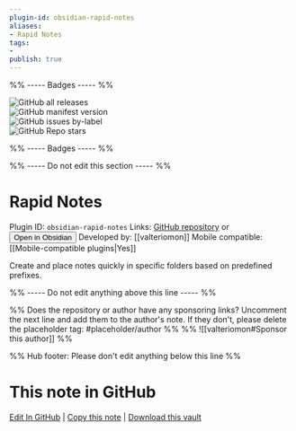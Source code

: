 ```yaml
---
plugin-id: obsidian-rapid-notes
aliases:
- Rapid Notes
tags: 
- 
publish: true
---
```


%% ----- Badges ----- %%

![GitHub all releases](https://img.shields.io/github/downloads/valteriomon/obsidian-rapid-notes/total?color=573E7A&logo=github&style=for-the-badge)   
![GitHub manifest version](https://img.shields.io/github/manifest-json/v/valteriomon/obsidian-rapid-notes?color=573E7A&logo=github&style=for-the-badge)   
![GitHub issues by-label](https://img.shields.io/github/issues/valteriomon/obsidian-rapid-notes/help%20wanted?color=573E7A&logo=github&style=for-the-badge)   
![GitHub Repo stars](https://img.shields.io/github/stars/valteriomon/obsidian-rapid-notes?color=573E7A&logo=github&style=for-the-badge)

%% ----- Badges ----- %%

%% ----- Do not edit this section ----- %%

# Rapid Notes

Plugin ID: `obsidian-rapid-notes`
Links: [GitHub repository](https://github.com/valteriomon/obsidian-rapid-notes) or [<button id=HH>Open in Obsidian</button>](obsidian://show-plugin?id=obsidian-rapid-notes)
Developed by: [[valteriomon]]
Mobile compatible: [[Mobile-compatible plugins|Yes]]

Create and place notes quickly in specific folders based on predefined prefixes.

%% ----- Do not edit anything above this line ----- %% 

%% Does the repository or author have any sponsoring links? Uncomment the next line and add them to the author's note. If they don't, please delete the placeholder tag: #placeholder/author %%
%% ![[valteriomon#Sponsor this author]] %%

%% Hub footer: Please don't edit anything below this line %%

# This note in GitHub

<span class="git-footer">[Edit In GitHub](https://github.dev/obsidian-community/obsidian-hub/blob/main/02%20-%20Community%20Expansions/02.05%20All%20Community%20Expansions/Plugins/obsidian-rapid-notes.md "git-hub-edit-note") | [Copy this note](https://raw.githubusercontent.com/obsidian-community/obsidian-hub/main/02%20-%20Community%20Expansions/02.05%20All%20Community%20Expansions/Plugins/obsidian-rapid-notes.md "git-hub-copy-note") | [Download this vault](https://github.com/obsidian-community/obsidian-hub/archive/refs/heads/main.zip "git-hub-download-vault") </span>
